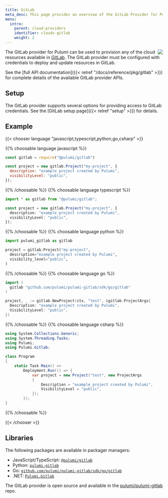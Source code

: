 ```yaml
---
title: GitLab
meta_desc: This page provides an overview of the GitLab Provider for Pulumi.
menu:
  intro:
    parent: cloud-providers
    identifier: clouds-gitlab
    weight: 2
---
```


<img src="/logos/tech/gitlab.svg" align="right" class="h-16 px-8 pb-4">

The GitLab provider for Pulumi can be used to provision any of the cloud resources available in [GitLab](https://about.gitlab.com/).
The GitLab provider must be configured with credentials to deploy and update resources in GitLab.

See the [full API documentation]({{< relref "/docs/reference/pkg/gitlab" >}}) for complete details of the available GitLab provider APIs.

## Setup

The GitLab provider supports several options for providing access to GitLab credentials.  See the [GitLab setup page]({{< relref "setup" >}}) for details.

## Example

{{< chooser language "javascript,typescript,python,go,csharp" >}}

{{% choosable language javascript %}}

```javascript
const gitlab = require("@pulumi/gitlab")

const project = new gitlab.Project("my-project", {
  description: "example project created by Pulumi",
  visibilityLevel: "public",
});
```

{{% /choosable %}}
{{% choosable language typescript %}}

```typescript
import * as gitlab from "@pulumi/gitlab";

const project = new gitlab.Project("my-project", {
  description: "example project created by Pulumi",
  visibilityLevel: "public",
});
```

{{% /choosable %}}
{{% choosable language python %}}

```python
import pulumi_gitlab as gitlab

project = gitlab.Project("my-project",
  description="example project created by Pulumi",
  visibility_level="public",
)
```

{{% /choosable %}}
{{% choosable language go %}}

```go
import (
  gitlab "github.com/pulumi/pulumi-gitlab/sdk/go/gitlab"
)

project, _ := gitlab.NewProject(ctx, "test", &gitlab.ProjectArgs{
  Description: "example project created by Pulumi",
  VisibilityLevel: "public",
})
```

{{% /choosable %}}
{{% choosable language csharp %}}

```csharp
using System.Collections.Generic;
using System.Threading.Tasks;
using Pulumi;
using Pulumi.Gitlab;

class Program
{
    static Task Main() =>
        Deployment.Run(() => {
            var project = new Project("test", new ProjectArgs
            {
                Description = "example project created by Pulumi",
                VisibilityLevel = "public",
            });
        });
}
```

{{% /choosable %}}

{{< /chooser >}}

## Libraries

The following packages are available in packager managers:

* JavaScript/TypeScript: [`@pulumi/gitlab`](https://www.npmjs.com/package/@pulumi/gitlab)
* Python: [`pulumi-gitlab`](https://pypi.org/project/pulumi-gitlab/)
* Go: [`github.com/pulumi/pulumi-gitlab/sdk/go/gitlab`](https://github.com/pulumi/pulumi-gitlab)
* .NET: [`Pulumi.Gitlab`](https://www.nuget.org/packages/Pulumi.Gitlab)

The GitLab provider is open source and available in the [pulumi/pulumi-gitlab](https://github.com/pulumi/pulumi-gitlab) repo.
